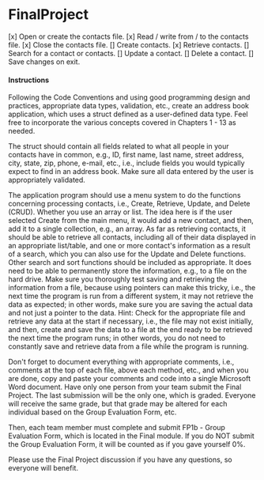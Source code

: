 # FinalProject

[x] Open or create the contacts file.
[x] Read / write from / to the contacts file.
[x] Close the contacts file.
[] Create contacts.
[x] Retrieve contacts.
[] Search for a contact or contacts.
[] Update a contact.
[] Delete a contact.
[] Save changes on exit.

#### Instructions
Following the Code Conventions and using good programming design and practices, appropriate data types, validation, etc., create an address book application, which uses a struct defined as a user-defined data type. Feel free to incorporate the various concepts covered in Chapters 1 - 13 as needed.

The struct should contain all fields related to what all people in your contacts have in common, e.g., ID, first name, last name, street address, city, state, zip, phone, e-mail, etc., i.e., include fields you would typically expect to find in an address book. Make sure all data entered by the user is appropriately validated.

The application program should use a menu system to do the functions concerning processing contacts, i.e., Create, Retrieve, Update, and Delete (CRUD). Whether you use an array or list. The idea here is if the user selected Create from the main menu, it would add a new contact, and then, add it to a single collection, e.g., an array. As far as retrieving contacts, it should be able to retrieve all contacts, including all of their data displayed in an appropriate list/table, and one or more contact's information as a result of a search, which you can also use for the Update and Delete functions. Other search and sort functions should be included as appropriate. It does need to be able to permanently store the information, e.g., to a file on the hard drive. Make sure you thoroughly test saving and retrieving the information from a file, because using pointers can make this tricky, i.e., the next time the program is run from a different system, it may not retrieve the data as expected; in other words, make sure you are saving the actual data and not just a pointer to the data. Hint: Check for the appropriate file and retrieve any data at the start if necessary, i.e., the file may not exist initially, and then, create and save the data to a file at the end ready to be retrieved the next time the program runs; in other words, you do not need to constantly save and retrieve data from a file while the program is running.

Don't forget to document everything with appropriate comments, i.e., comments at the top of each file, above each method, etc., and when you are done, copy and paste your comments and code into a single Microsoft Word document. Have only one person from your team submit the Final Project. The last submission will be the only one, which is graded. Everyone will receive the same grade, but that grade may be altered for each individual based on the Group Evaluation Form, etc.

Then, each team member must complete and submit FP1b - Group Evaluation Form, which is located in the Final module. If you do NOT submit the Group Evaluation Form, it will be counted as if you gave yourself 0%.

Please use the Final Project discussion if you have any questions, so everyone will benefit.
